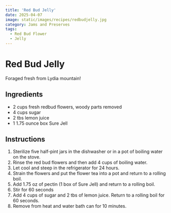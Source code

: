 ```yaml
---
title: 'Red Bud Jelly'
date: 2025-04-07
image: static/images/recipes/redbudjelly.jpg
category: Jams and Preserves
tags:
  - Red Bud Flower
  - Jelly
---
```



# Red Bud Jelly

Foraged fresh from Lydia mountain!

## Ingredients

- 2 cups fresh redbud flowers, woody parts removed
- 4 cups sugar
- 2 tbs lemon juice
- 1 1.75 ounce box Sure Jell

## Instructions

1. Sterilize five half-pint jars in the dishwasher or in a pot of boiling water on the stove.
2. Rinse the red bud flowers and then add 4 cups of boiling water.
3. Let cool and steep in the refrigerator for 24 hours.
4. Strain the flowers and put the flower tea into a pot and return to a rolling boil.
5. Add 1.75 oz of pectin (1 box of Sure Jell) and return to a rolling boil.
6. Stir for 60 seconds
7. Add 4 cups of sugar and 2 tbs of lemon juice. Return to a rolling boil for 60 seconds.
8. Remove from heat and water bath can for 10 minutes.

